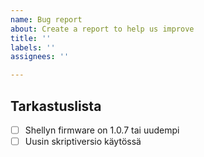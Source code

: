```yaml
---
name: Bug report
about: Create a report to help us improve
title: ''
labels: ''
assignees: ''

---
```


## Tarkastuslista
- [ ] Shellyn firmware on 1.0.7 tai uudempi
- [ ] Uusin skriptiversio käytössä
